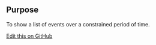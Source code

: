 ## Purpose

To show a list of events over a constrained period of time.

[Edit this on GitHub](https://github.com/wellcometrust/wellcomecollection.org/blob/master/common/views/components/EventSchedule/README.md)
